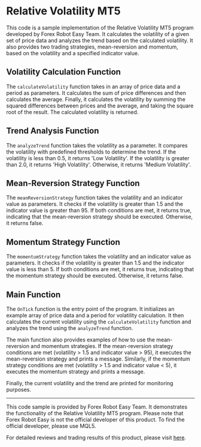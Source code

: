 # Relative Volatility MT5

This code is a sample implementation of the Relative Volatility MT5 program developed by Forex Robot Easy Team. It calculates the volatility of a given set of price data and analyzes the trend based on the calculated volatility. It also provides two trading strategies, mean-reversion and momentum, based on the volatility and a specified indicator value.

## Volatility Calculation Function

The `calculateVolatility` function takes in an array of price data and a period as parameters. It calculates the sum of price differences and then calculates the average. Finally, it calculates the volatility by summing the squared differences between prices and the average, and taking the square root of the result. The calculated volatility is returned.

## Trend Analysis Function

The `analyzeTrend` function takes the volatility as a parameter. It compares the volatility with predefined thresholds to determine the trend. If the volatility is less than 0.5, it returns 'Low Volatility'. If the volatility is greater than 2.0, it returns 'High Volatility'. Otherwise, it returns 'Medium Volatility'.

## Mean-Reversion Strategy Function

The `meanReversionStrategy` function takes the volatility and an indicator value as parameters. It checks if the volatility is greater than 1.5 and the indicator value is greater than 95. If both conditions are met, it returns true, indicating that the mean-reversion strategy should be executed. Otherwise, it returns false.

## Momentum Strategy Function

The `momentumStrategy` function takes the volatility and an indicator value as parameters. It checks if the volatility is greater than 1.5 and the indicator value is less than 5. If both conditions are met, it returns true, indicating that the momentum strategy should be executed. Otherwise, it returns false.

## Main Function

The `OnTick` function is the entry point of the program. It initializes an example array of price data and a period for volatility calculation. It then calculates the current volatility using the `calculateVolatility` function and analyzes the trend using the `analyzeTrend` function.

The main function also provides examples of how to use the mean-reversion and momentum strategies. If the mean-reversion strategy conditions are met (volatility > 1.5 and indicator value > 95), it executes the mean-reversion strategy and prints a message. Similarly, if the momentum strategy conditions are met (volatility > 1.5 and indicator value < 5), it executes the momentum strategy and prints a message.

Finally, the current volatility and the trend are printed for monitoring purposes.

---

This code sample is provided by Forex Robot Easy Team. It demonstrates the functionality of the Relative Volatility MT5 program. Please note that Forex Robot Easy is not the official developer of this product. To find the official developer, please use MQL5.

For detailed reviews and trading results of this product, please visit [here](https://forexroboteasy.com/forex-robot-review/relative-volatility-mt5-review-enhancing-precision-in-trading/).
